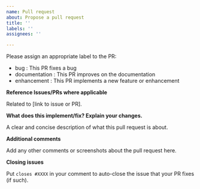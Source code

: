 ```yaml
---
name: Pull request
about: Propose a pull request
title: ''
labels: ''
assignees: ''

---
```


Please assign an appropriate label to the PR:
- bug : This PR fixes a bug
- documentation : This PR improves on the documentation
- enhancement : This PR implements a new feature or enhancement

**Reference Issues/PRs where applicable**

Related to [link to issue or PR].

**What does this implement/fix? Explain your changes.**

A clear and concise description of what this pull request is about.

**Additional comments**

Add any other comments or screenshots about the pull request here.

**Closing issues**

Put `closes #XXXX` in your comment to auto-close the issue that your PR fixes (if such).
